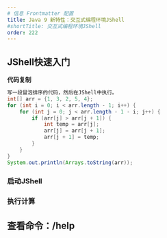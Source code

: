 ```yaml
---
# 信息 Frontmatter 配置
title: Java 9 新特性：交互式编程环境JShell
#shortTitle: 交互式编程环境JShell
order: 222
---
```


## JShell快速入门
**代码复制**
```java
写一段冒泡排序的代码，然后在JShell中执行。
int[] arr = {1, 3, 2, 5, 4};
for (int i = 0; i < arr.length - 1; i++) {
    for (int j = 0; j < arr.length - 1 - i; j++) {
        if (arr[j] > arr[j + 1]) {
            int temp = arr[j];
            arr[j] = arr[j + 1];
            arr[j + 1] = temp;
        }
    }
}
System.out.println(Arrays.toString(arr));
```

### 启动JShell

### 执行计算

## 查看命令：/help
